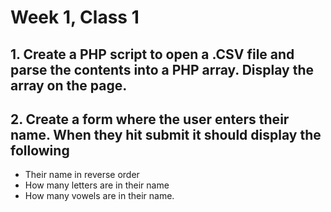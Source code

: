 # Week 1, Class 1

## 1. Create a PHP script to open a .CSV file and parse the contents into a PHP array. Display the array on the page.

## 2. Create a form where the user enters their name. When they hit submit it should display the following

+ Their name in reverse order
+ How many letters are in their name
+ How many vowels are in their name.